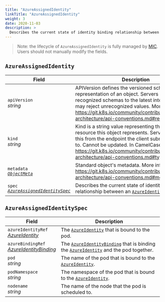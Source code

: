 ```yaml
---
title: "AzureAssignedIdentity"
linkTitle: "AzureAssignedIdentity"
weight: 3
date: 2020-11-03
description: >
  Describes the current state of identity binding relationship between an [`AzureIdentity`](../azureidentity) and a pod.
---
```


> Note: the lifecycle of `AzureAssignedIdentity` is fully managed by [MIC](../block-diagram-and-design). Users should not manually modify the fields.

## `AzureAssignedIdentity`

| Field                                                                                                                   | Description                                                                                                                                                                                                                                                                                         |
|-------------------------------------------------------------------------------------------------------------------------|-----------------------------------------------------------------------------------------------------------------------------------------------------------------------------------------------------------------------------------------------------------------------------------------------------|
| `apiVersion`<br>*string*                                                                                                | APIVersion defines the versioned schema of this representation of an object. Servers should convert recognized schemas to the latest internal value, and may reject unrecognized values. More info: https://git.k8s.io/community/contributors/devel/sig-architecture/api-conventions.md#resources.  |
| `kind`<br>*string*                                                                                                      | Kind is a string value representing the REST resource this object represents. Servers may infer this from the endpoint the client submits requests to. Cannot be updated. In CamelCase. More info: https://git.k8s.io/community/contributors/devel/sig-architecture/api-conventions.md#types-kinds. |
| `metadata`<br>[*`ObjectMeta`*](https://kubernetes.io/docs/reference/generated/kubernetes-api/v1.19/#objectmeta-v1-meta) | Standard object's metadata. More info: https://git.k8s.io/community/contributors/devel/sig-architecture/api-conventions.md#metadata                                                                                                                                                                 |
| `spec`<br>[*`AzureAssignedIdentitySpec`*](#azureassignedidentityspec)                                                   | Describes the current state of identity binding relationship between an [`AzureIdentity`](../azureidentity) and a pod.                                                                                                                                                                              |

## `AzureAssignedIdentitySpec`

| Field                                                                  | Description                                                                                                                         |
|------------------------------------------------------------------------|-------------------------------------------------------------------------------------------------------------------------------------|
| `azureIdentityRef`<br>[*AzureIdentity*](../azureidentity)              | The [`AzureIdentity`](../azureidentity) that is bound to the pod.                                                                   |
| `azureBindingRef`<br>[*AzureIdentityBinding*](../azureidentitybinding) | The [`AzureIdentityBinding`](../azureidentitybinding) that is binding the [`AzureIdentity`](../azureidentity) and the pod together. |
| `pod`<br>*string*                                                      | The name of the pod that is bound to the [`AzureIdentity`](../azureidentity).                                                       |
| `podNamespace`<br>*string*                                             | The namespace of the pod that is bound to the [`AzureIdentity`](../azureidentity).                                                  |
| `nodename`<br>*string*                                                 | The name of the node that the pod is scheduled to.                                                                                  |
